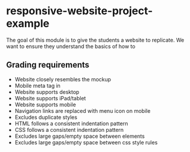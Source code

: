 # responsive-website-project-example

The goal of this module is to give the students a website to replicate.
We want to ensure they understand the basics of how to 

## Grading requirements

- Website closely resembles the mockup
- Mobile meta tag in <head>
- Website supports desktop
- Website supports iPad/tablet
- Website supports mobile
- Navigation links are replaced with menu icon on mobile
- Excludes duplicate styles
- HTML follows a consistent indentation pattern
- CSS follows a consistent indentation pattern
- Excludes large gaps/empty space between elements
- Excludes large gaps/empty space between css style rules
